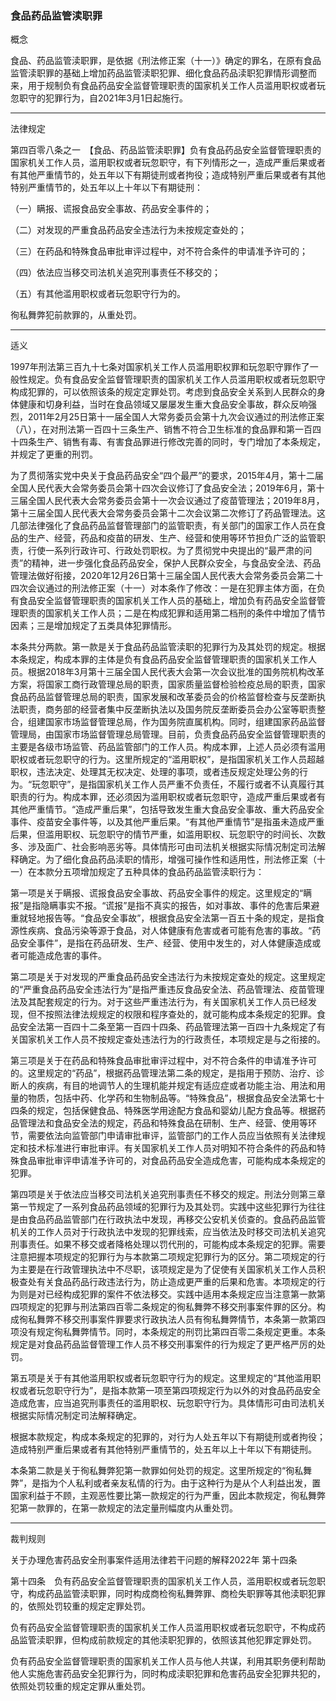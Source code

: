### 食品药品监管渎职罪

 概念 

食品、药品监管渎职罪，是依据《刑法修正案（十一）》确定的罪名，在原有食品监管渎职罪的基础上增加药品监管渎职犯罪、细化食品药品渎职犯罪情形调整而来，用于规制负有食品药品安全监督管理职责的国家机关工作人员滥用职权或者玩忽职守的犯罪行为，自2021年3月1日起施行。

----

 法律规定 

第四百零八条之一　【食品、药品监管渎职罪】负有食品药品安全监督管理职责的国家机关工作人员，滥用职权或者玩忽职守，有下列情形之一，造成严重后果或者有其他严重情节的，处五年以下有期徒刑或者拘役；造成特别严重后果或者有其他特别严重情节的，处五年以上十年以下有期徒刑：

（一）瞒报、谎报食品安全事故、药品安全事件的；

（二）对发现的严重食品药品安全违法行为未按规定查处的；

（三）在药品和特殊食品审批审评过程中，对不符合条件的申请准予许可的；

（四）依法应当移交司法机关追究刑事责任不移交的；

（五）有其他滥用职权或者玩忽职守行为的。

徇私舞弊犯前款罪的，从重处罚。

----

 适义 

1997年刑法第三百九十七条对国家机关工作人员滥用职权罪和玩忽职守罪作了一般性规定。负有食品安全监督管理职责的国家机关工作人员滥用职权或者玩忽职守构成犯罪的，可以依照该条的规定定罪处罚。考虑到食品安全关系到人民群众的身体健康和切身利益，当时在食品领域又屡屡发生重大食品安全事故，群众反响强烈，2011年2月25日第十一届全国人大常务委员会第十九次会议通过的刑法修正案（八），在对刑法第一百四十三条生产、销售不符合卫生标准的食品罪和第一百四十四条生产、销售有毒、有害食品罪进行修改完善的同时，专门增加了本条规定，并规定了更重的刑罚。

为了贯彻落实党中央关于食品药品安全“四个最严”的要求，2015年4月，第十二届全国人民代表大会常务委员会第十四次会议修订了食品安全法；2019年6月，第十三届全国人民代表大会常务委员会第十一次会议通过了疫苗管理法；2019年8月，第十三届全国人民代表大会常务委员会第十二次会议第二次修订了药品管理法。这几部法律强化了食品药品监督管理部门的监管职责，有关部门的国家工作人员在食品的生产、经营，药品和疫苗的研发、生产、经营和使用等环节担负广泛的监管职责，行使一系列行政许可、行政处罚职权。为了贯彻党中央提出的“最严肃的问责”的精神，进一步强化食品药品安全，保护人民群众安全，与食品安全法、药品管理法做好衔接，2020年12月26日第十三届全国人民代表大会常务委员会第二十四次会议通过的刑法修正案（十一）对本条作了修改：一是在犯罪主体方面，在负有食品安全监督管理职责的国家机关工作人员的基础上，增加负有药品安全监督管理职责的国家机关工作人员；二是在构成犯罪和适用第二档刑的条件中增加了情节因素；三是增加规定了五类具体犯罪情形。

本条共分两款。第一款是关于食品药品监管渎职的犯罪行为及其处罚的规定。根据本条规定，构成本罪的主体是负有食品药品安全监督管理职责的国家机关工作人员。根据2018年3月第十三届全国人民代表大会第一次会议批准的国务院机构改革方案，将国家工商行政管理总局的职责，国家质量监督检验检疫总局的职责，国家食品药品监督管理总局的职责，国家发展和改革委员会的价格监督检查与反垄断执法职责，商务部的经营者集中反垄断执法以及国务院反垄断委员会办公室等职责整合，组建国家市场监督管理总局，作为国务院直属机构。同时，组建国家药品监督管理局，由国家市场监督管理总局管理。目前，负责食品药品安全监督管理职责的主要是各级市场监管、药品监管部门的工作人员。构成本罪，上述人员必须有滥用职权或者玩忽职守的行为。这里所规定的“滥用职权”，是指国家机关工作人员超越职权，违法决定、处理其无权决定、处理的事项，或者违反规定处理公务的行为。“玩忽职守”，是指国家机关工作人员严重不负责任，不履行或者不认真履行其职责的行为。构成本罪，还必须因为滥用职权或者玩忽职守，造成严重后果或者有其他严重情节。“造成严重后果”，包括导致发生重大食品安全事故、重大药品安全事件、疫苗安全事件等，以及其他严重后果。“有其他严重情节”是指虽未造成严重后果，但滥用职权、玩忽职守的情节严重，如滥用职权、玩忽职守的时间长、次数多、涉及面广、社会影响恶劣等。具体情形可由司法机关根据实际情况制定司法解释确定。为了细化食品药品渎职的情形，增强可操作性和适用性，刑法修正案（十一）在本款分五项增加规定了五种具体的食品药品监管渎职行为：

第一项是关于瞒报、谎报食品安全事故、药品安全事件的规定。这里规定的“瞒报”是指隐瞒事实不报。“谎报”是指不真实的报告，如对事故、事件的危害后果避重就轻地报告等。“食品安全事故”，根据食品安全法第一百五十条的规定，是指食源性疾病、食品污染等源于食品，对人体健康有危害或者可能有危害的事故。“药品安全事件”，是指在药品研发、生产、经营、使用中发生的，对人体健康造成或者可能造成危害的事件。

第二项是关于对发现的严重食品药品安全违法行为未按规定查处的规定。这里规定的“严重食品药品安全违法行为”是指严重违反食品安全法、药品管理法、疫苗管理法及其配套规定的行为。对于这些严重违法行为，有关国家机关工作人员已经发现，但不按照法律法规规定的权限和程序查处的，就可能构成本条规定的犯罪。食品安全法第一百四十二条至第一百四十四条、药品管理法第一百四十九条规定了有关国家机关工作人员不按规定查处违法行为的行政责任，本项规定是与之衔接的。

第三项是关于在药品和特殊食品审批审评过程中，对不符合条件的申请准予许可的。这里规定的“药品”，根据药品管理法第二条的规定，是指用于预防、治疗、诊断人的疾病，有目的地调节人的生理机能并规定有适应症或者功能主治、用法和用量的物质，包括中药、化学药和生物制品等。“特殊食品”，根据食品安全法第七十四条的规定，包括保健食品、特殊医学用途配方食品和婴幼儿配方食品等。根据药品管理法和食品安全法的规定，药品和特殊食品在研制、生产、经营、使用等环节，需要依法向监管部门申请审批审评，监管部门的工作人员应当依照有关法律规定和技术标准进行审批审评。有关国家机关工作人员对明知不符合条件的药品和特殊食品审批审评申请准予许可的，对食品药品安全造成危害，可能构成本条规定的犯罪。

第四项是关于依法应当移交司法机关追究刑事责任不移交的规定。刑法分则第三章第一节规定了一系列食品药品领域的犯罪行为及其处罚。实践中这些犯罪行为往往是由食品药品监管部门在行政执法中发现，再移交公安机关侦查的。食品药品监管机关的工作人员对于行政执法中发现的犯罪线索，应当依法及时移交司法机关追究刑事责任。如果不移交或者降格处理以罚代刑的，可能构成本条规定的犯罪。需要注意把握本项规定的犯罪行为与本款第二项规定犯罪行为的区分。第二项规定的行为主要是在行政管理执法中不尽职，该项规定是为了促使有关国家机关工作人员积极查处有关食品药品行政违法行为，防止造成更严重的后果和危害。本项规定的行为则是对已经构成犯罪的案件不依法移交。实践中适用本条规定应当注意第一款第四项规定的犯罪与刑法第四百零二条规定的徇私舞弊不移交刑事案件罪的区分。构成徇私舞弊不移交刑事案件罪要求行政执法人员有徇私舞弊情节，本条第一款第四项没有规定徇私舞弊情节。同时，本条规定的刑罚比第四百零二条规定更重。本条规定是对食品药品监督管理工作人员不移交刑事案件的行为规定了更严格严厉的处罚。

第五项是关于有其他滥用职权或者玩忽职守行为的规定。这里规定的“其他滥用职权或者玩忽职守行为”，是指本款第一项至第四项规定行为以外的对食品药品安全造成危害，应当追究刑事责任的滥用职权、玩忽职守行为。具体情形可由司法机关根据实际情况制定司法解释确定。

根据本款规定，构成本条规定的犯罪的，对行为人处五年以下有期徒刑或者拘役；造成特别严重后果或者有其他特别严重情节的，处五年以上十年以下有期徒刑。

本条第二款是关于徇私舞弊犯第一款罪如何处罚的规定。这里所规定的“徇私舞弊”，是指为个人私利或者亲友私情的行为。由于这种行为是从个人利益出发，置国家利益于不顾，主观恶性要比第一款规定的行为严重，因此本款规定，徇私舞弊犯第一款罪的，在第一款规定的法定量刑幅度内从重处罚。

----

 裁判规则 

关于办理危害药品安全刑事案件适用法律若干问题的解释2022年 第十四条

第十四条　负有药品安全监督管理职责的国家机关工作人员，滥用职权或者玩忽职守，构成药品监管渎职罪，同时构成商检徇私舞弊罪、商检失职罪等其他渎职犯罪的，依照处罚较重的规定定罪处罚。

负有药品安全监督管理职责的国家机关工作人员滥用职权或者玩忽职守，不构成药品监管渎职罪，但构成前款规定的其他渎职犯罪的，依照该其他犯罪定罪处罚。

负有药品安全监督管理职责的国家机关工作人员与他人共谋，利用其职务便利帮助他人实施危害药品安全犯罪行为，同时构成渎职犯罪和危害药品安全犯罪共犯的，依照处罚较重的规定定罪从重处罚。

